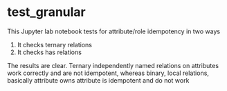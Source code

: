 # test_granular

This Jupyter lab notebook tests for attribute/role idempotency in two ways
1. It checks ternary relations
2. It checks has relations

The results are clear. Ternary independently named relations on attributes work correctly and are not idempotent, whereas binary, local relations, basically attribute owns attribute is idempotent and do not work